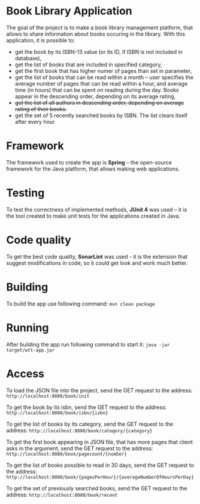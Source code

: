 # Book Library Application

The goal of the project is to make a book library management platform, that allows to share information about books occuring in the library. With this application, it is possible to:
* get the book by its ISBN-13 value (or its ID, if ISBN is not included in database),
* get the list of books that are included in specified category,
* get the first book that has higher numer of pages than set in parameter,
* get the list of books that can be read within a month – user specifies the average number of pages that can be read within a hour, and average time (in hours) that can be spent on reading during the day. Books appear in the descending order, depending on its average rating,
* ~~get the list of all authors in descending order, depending on average rating of their books.~~ 
* get the set of 5 recently searched books by ISBN. The list clears itself after every hour

# Framework

The framework used to create the app is **Spring** – the open-source framework for the Java platform, that allows making web applications.

# Testing

To test the correctness of implemented methods, **JUnit 4** was used – it is the tool created to make unit tests for the applications created in Java.


# Code quality

To get the best code quality, **SonarLint** was used - it is the extension that suggest modifications in code, so it could get look and work much better.

# Building

To build the app use following command:
```mvn clean package```

# Running

After building the app run following command to start it:
```java -jar target/wtt-app.jar```

# Access

To load the JSON file into the project, send the GET request to the address:
```http://localhost:8080/book/init```

To get the book by its isbn, send the GET request to the address:
```http://localhost:8080/book/isbn/{isbn}```

To get the list of books by its category, send the GET request to the address:
```http://localhost:8080/book/category/{category}```

To get the first book appearing in JSON file, that has more pages that client asks in the argument, send the GET request to the address:
```http://localhost:8080/book/pagecount/{number}```

To get the list of books possible to read in 30 days, send the GET request to the address:
```http://localhost:8080/book/{pagesPerHour}/{averageNumberOfHoursPerDay}```

To get the set of previously searched books, send the GET request to the address:
```http://localhost:8080/book/recent```

